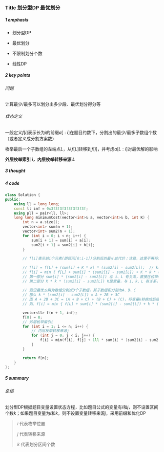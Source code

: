 ### Title 划分型DP 最优划分

##### 1 emphasis

- 划分型DP
- 最优划分
- 不限制划分个数

- 线性DP



##### 2 key points

 ###### 问题

计算最少/最多可以划分出多少段、最优划分得分等



###### 状态定义

一般定义$f[i]$表示长为$i$的前缀$a[:i]$在题目约数下，分割出的最少/最多子数组个数（或者定义成分割方案数）

枚举最后一个子数组的左端点$L$，从$f[L]$转移到$f[i]$，并考虑$a[L:i]$对最优解的影响

**外层枚举索引 $i$，内层枚举转移来源 $L$**



##### 3 thought



##### 4 code

```cpp
class Solution {
public:
    using ll = long long;
    const ll inf = 0x3f3f3f3f3f3f3f3f;
    using pll = pair<ll, ll>;
    long long minimumCost(vector<int>& a, vector<int>& b, int K) {
        int n = a.size();
        vector<int> sum(n + 1);
        vector<int> sum2(n + 1);
        for (int i = 0; i < n; i++) {
            sum[i + 1] = sum[i] + a[i];
            sum2[i + 1] = sum2[i] + b[i];
        }
      
      	// f[i]表示前i个元素(即区间[0:i-1])分割后的最小总代价；注意，这里不再将划分个数作为维度
      
        // f[i] = f[L] + (sum[i] + K * k) * (sum2[i] - sum2[L]);  // k表示当前是第几个区间
        // f[i] = min { f[L] + sum[i] * (sum2[i] - sum2[L]) + K * k * (sum2[i] - sum2[L]) };
        // 第一部分 sum[i] * (sum2[i] - sum2[L]) 与 i、L 有关系，直接在枚举中计算
        // 第二部分 K * k * (sum2[i] - sum2[L]) K是常量，与 i、k、L 有关系，3个变量，O(n^3) TLE
      
        // 假设最优方案为数组分割成3个子数组，其子数组和分别为A、B、C
        // 那么 k * (sum2[i] - sum2[L]) = A + 2B + 3C
        // 而 A + 2B + 3C = (A + B + C) + (B + C) + (C)，将变量k转换成后缀数组的形式
        // 则，f[i] = min { f[L] + sum[i] * (sum2[i] - sum2[L]) + k * (sum2[n] - sum2[L]) };

        vector<ll> f(n + 1, inf);
        f[0] = 0;
        // 外层枚举索引i
        for (int i = 1; i <= n; i++) {
            // 内层枚举转移来源j
            for (int j = 0; j < i; j++) {
                f[i] = min(f[i], f[j] + 1ll * sum[i] * (sum2[i] - sum2[j]) + K * (sum2[n] - sum2[j]));
            }
        }

        return f[n];
    }
};
```



##### 5 summary

###### 总结

划分型DP根据题目变量设置状态方程，比如题目公式的变量有$i$和$j$，则不设置区间个数$k$；如果题目变量为$i$和$k$，则不设置变量转移来源$j$，采用前缀和优化DP

> $i$ 代表枚举位置
>
> $j$ 代表转移来源
>
> $k$ 代表划分区间个数
